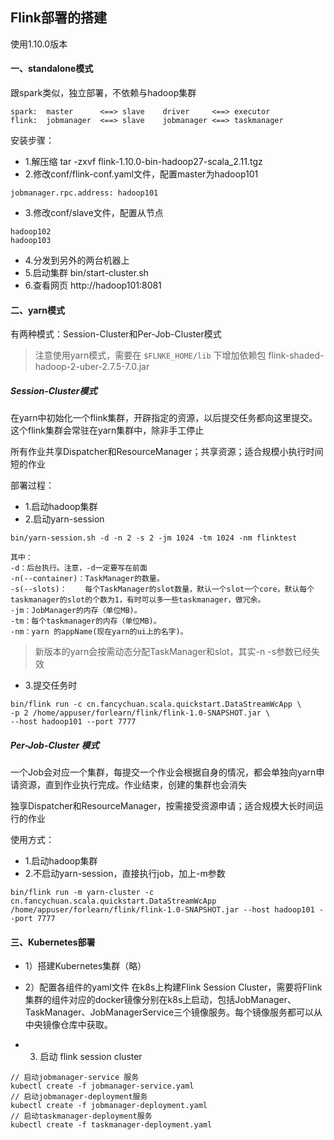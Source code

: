 ## Flink部署的搭建
使用1.10.0版本
#### 一、standalone模式
跟spark类似，独立部署，不依赖与hadoop集群
```
spark:  master      <==> slave    driver     <==> executor
flink:  jobmanager  <==> slave    jobmanager <==> taskmanager
```
安装步骤：
- 1.解压缩 tar -zxvf flink-1.10.0-bin-hadoop27-scala_2.11.tgz 
- 2.修改conf/flink-conf.yaml文件，配置master为hadoop101
```
jobmanager.rpc.address: hadoop101
```
- 3.修改conf/slave文件，配置从节点
```
hadoop102
hadoop103
```
- 4.分发到另外的两台机器上
- 5.启动集群 bin/start-cluster.sh
- 6.查看网页 http://hadoop101:8081



#### 二、yarn模式
有两种模式：Session-Cluster和Per-Job-Cluster模式
> 注意使用yarn模式，需要在 `$FLNKE_HOME/lib` 下增加依赖包 flink-shaded-hadoop-2-uber-2.7.5-7.0.jar
##### Session-Cluster模式
在yarn中初始化一个flink集群，开辟指定的资源，以后提交任务都向这里提交。这个flink集群会常驻在yarn集群中，除非手工停止

所有作业共享Dispatcher和ResourceManager；共享资源；适合规模小执行时间短的作业

部署过程：
- 1.启动hadoop集群
- 2.启动yarn-session
```
bin/yarn-session.sh -d -n 2 -s 2 -jm 1024 -tm 1024 -nm flinktest 

其中：
-d：后台执行。注意，-d一定要写在前面
-n(--container)：TaskManager的数量。
-s(--slots)：	每个TaskManager的slot数量，默认一个slot一个core，默认每个taskmanager的slot的个数为1，有时可以多一些taskmanager，做冗余。
-jm：JobManager的内存（单位MB)。
-tm：每个taskmanager的内存（单位MB)。
-nm：yarn 的appName(现在yarn的ui上的名字)。 
```
> 新版本的yarn会按需动态分配TaskManager和slot，其实-n -s参数已经失效

- 3.提交任务时
```
bin/flink run -c cn.fancychuan.scala.quickstart.DataStreamWcApp \
-p 2 /home/appuser/forlearn/flink/flink-1.0-SNAPSHOT.jar \
--host hadoop101 --port 7777
```

##### Per-Job-Cluster 模式
一个Job会对应一个集群，每提交一个作业会根据自身的情况，都会单独向yarn申请资源，直到作业执行完成。作业结束，创建的集群也会消失

独享Dispatcher和ResourceManager，按需接受资源申请；适合规模大长时间运行的作业

使用方式：
- 1.启动hadoop集群
- 2.不启动yarn-session，直接执行job，加上-m参数
```
bin/flink run -m yarn-cluster -c cn.fancychuan.scala.quickstart.DataStreamWcApp /home/appuser/forlearn/flink/flink-1.0-SNAPSHOT.jar --host hadoop101 --port 7777
```

#### 三、Kubernetes部署

- 1）搭建Kubernetes集群（略）
- 2）配置各组件的yaml文件
在k8s上构建Flink Session Cluster，需要将Flink集群的组件对应的docker镜像分别在k8s上启动，包括JobManager、TaskManager、JobManagerService三个镜像服务。每个镜像服务都可以从中央镜像仓库中获取。

- 3) 启动 flink session cluster
```
// 启动jobmanager-service 服务
kubectl create -f jobmanager-service.yaml
// 启动jobmanager-deployment服务
kubectl create -f jobmanager-deployment.yaml
// 启动taskmanager-deployment服务
kubectl create -f taskmanager-deployment.yaml

```